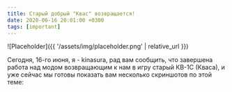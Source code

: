 ```yaml
---
title: Старый добрый "Квас" возвращается!
date: 2020-06-16 20:01:00 +0300
tags: [important]
---
```

<p style="display: none">Квас как танк?!</p>

![Placeholder]({{ '/assets/img/placeholder.png' | relative_url }})

Сегодня, 16-го июня, я - kinasura, рад вам сообщить, что завершена работа над модом возвращающим к нам в игру старый КВ-1С (Кваса), и уже сейчас мы готовы показать вам несколько скриншотов по этой теме: